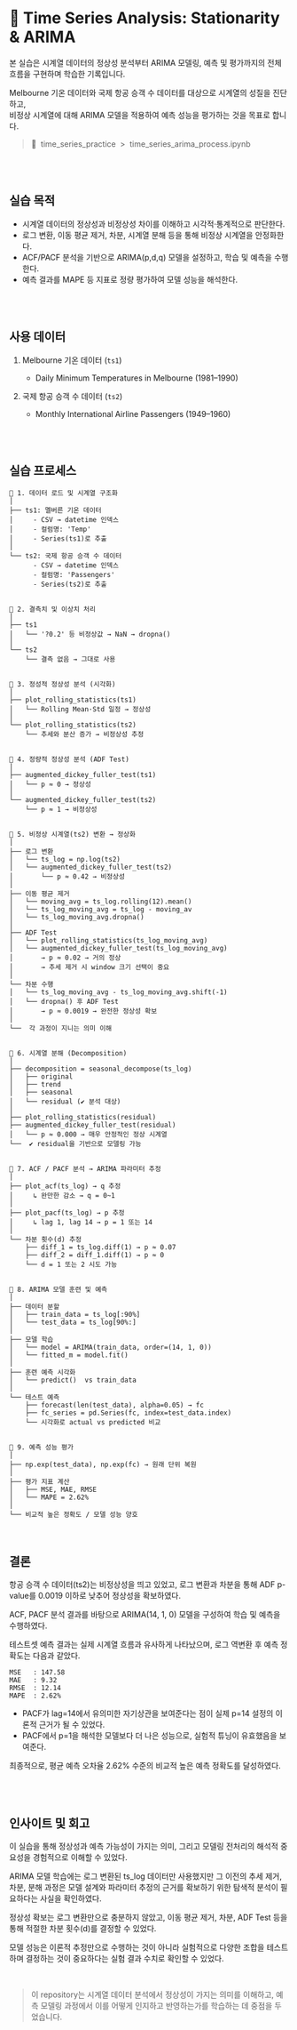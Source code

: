 # 📝 Time Series Analysis: Stationarity & ARIMA

본 실습은 시계열 데이터의 정상성 분석부터 ARIMA 모델링, 예측 및 평가까지의 전체 흐름을 구현하며 학습한 기록입니다.

Melbourne 기온 데이터와 국제 항공 승객 수 데이터를 대상으로 시계열의 성질을 진단하고,  
비정상 시계열에 대해 ARIMA 모델을 적용하여 예측 성능을 평가하는 것을 목표로 합니다.

>📂 &nbsp;time_series_practice &nbsp;> &nbsp;time_series_arima_process.ipynb

<br>
<br>

## 실습 목적

- 시계열 데이터의 정상성과 비정상성 차이를 이해하고 시각적·통계적으로 판단한다.
- 로그 변환, 이동 평균 제거, 차분, 시계열 분해 등을 통해 비정상 시계열을 안정화한다.
- ACF/PACF 분석을 기반으로 ARIMA(p,d,q) 모델을 설정하고, 학습 및 예측을 수행한다.
- 예측 결과를 MAPE 등 지표로 정량 평가하여 모델 성능을 해석한다.

<br>
<br>

## 사용 데이터

1. Melbourne 기온 데이터 (`ts1`)
    - Daily Minimum Temperatures in Melbourne (1981–1990)

2. 국제 항공 승객 수 데이터 (`ts2`)
    - Monthly International Airline Passengers (1949–1960)

<br>
<br>

## 실습 프로세스

```
📂 1. 데이터 로드 및 시계열 구조화
│
├── ts1: 멜버른 기온 데이터
│     - CSV → datetime 인덱스
│     - 컬럼명: 'Temp'
│     - Series(ts1)로 추출
│
└── ts2: 국제 항공 승객 수 데이터
      - CSV → datetime 인덱스
      - 컬럼명: 'Passengers'
      - Series(ts2)로 추출


📂 2. 결측치 및 이상치 처리
│
├── ts1
│   └── '?0.2' 등 비정상값 → NaN → dropna()
│
└── ts2
    └── 결측 없음 → 그대로 사용


📂 3. 정성적 정상성 분석 (시각화)
│
├── plot_rolling_statistics(ts1)
│   └── Rolling Mean·Std 일정 → 정상성
│
└── plot_rolling_statistics(ts2)
    └── 추세와 분산 증가 → 비정상성 추정


📂 4. 정량적 정상성 분석 (ADF Test)
│
├── augmented_dickey_fuller_test(ts1)
│   └── p ≈ 0 → 정상성
│
└── augmented_dickey_fuller_test(ts2)
    └── p ≈ 1 → 비정상성


📂 5. 비정상 시계열(ts2) 변환 → 정상화
│
├── 로그 변환
│   └── ts_log = np.log(ts2)
│   └── augmented_dickey_fuller_test(ts2)
│       └── p ≈ 0.42 → 비정상성
│
├── 이동 평균 제거
│   └── moving_avg = ts_log.rolling(12).mean()
│   └── ts_log_moving_avg = ts_log - moving_av
│   └── ts_log_moving_avg.dropna()
│
├── ADF Test
│   └── plot_rolling_statistics(ts_log_moving_avg)
│   └── augmented_dickey_fuller_test(ts_log_moving_avg)
│       → p ≈ 0.02 → 거의 정상
│       → 추세 제거 시 window 크기 선택이 중요
│
└── 차분 수행
│   └── ts_log_moving_avg - ts_log_moving_avg.shift(-1)
│   └── dropna() 후 ADF Test
│       → p ≈ 0.0019 → 완전한 정상성 확보
│
└──  각 과정이 지니는 의미 이해


📂 6. 시계열 분해 (Decomposition)
│
├── decomposition = seasonal_decompose(ts_log)
│   ├── original
│   ├── trend
│   ├── seasonal
│   └── residual (✔ 분석 대상)
│
├── plot_rolling_statistics(residual)
├── augmented_dickey_fuller_test(residual)
│   └── p ≈ 0.000 → 매우 안정적인 정상 시계열
└──  ✔ residual을 기반으로 모델링 가능


📂 7. ACF / PACF 분석 → ARIMA 파라미터 추정
│
├── plot_acf(ts_log) → q 추정
│     ↳ 완만한 감소 → q = 0~1
│
├── plot_pacf(ts_log) → p 추정
│     ↳ lag 1, lag 14 → p = 1 또는 14
│
└── 차분 횟수(d) 추정
    ├── diff_1 = ts_log.diff(1) → p ≈ 0.07
    ├── diff_2 = diff_1.diff(1) → p ≈ 0
    └── d = 1 또는 2 시도 가능


📂 8. ARIMA 모델 훈련 및 예측
│
├── 데이터 분할
│   ├── train_data = ts_log[:90%]
│   └── test_data = ts_log[90%:]
│
├── 모델 학습
│   └── model = ARIMA(train_data, order=(14, 1, 0))
│   └── fitted_m = model.fit()
│
├── 훈련 예측 시각화
│   └── predict()  vs train_data
│
└── 테스트 예측
    ├── forecast(len(test_data), alpha=0.05) → fc
    ├── fc_series = pd.Series(fc, index=test_data.index)
    └── 시각화로 actual vs predicted 비교


📂 9. 예측 성능 평가
│
├── np.exp(test_data), np.exp(fc) → 원래 단위 복원
│
├── 평가 지표 계산
│   ├── MSE, MAE, RMSE
│   └── MAPE = 2.62%
│
└── 비교적 높은 정확도 / 모델 성능 양호

```

<br>

## 결론

항공 승객 수 데이터(ts2)는 비정상성을 띄고 있었고, 로그 변환과 차분을 통해 ADF p-value를 0.0019 이하로 낮추어 정상성을 확보하였다.

ACF, PACF 분석 결과를 바탕으로 ARIMA(14, 1, 0) 모델을 구성하여 학습 및 예측을 수행하였다.

테스트셋 예측 결과는 실제 시계열 흐름과 유사하게 나타났으며, 로그 역변환 후 예측 정확도는 다음과 같았다.

```
MSE   : 147.58  
MAE   : 9.32  
RMSE  : 12.14  
MAPE  : 2.62%
```

- PACF가 lag=14에서 유의미한 자기상관을 보여준다는 점이 실제 p=14 설정의 이론적 근거가 될 수 있었다.
- PACF에서 p=1을 해석한 모델보다 더 나은 성능으로, 실험적 튜닝이 유효했음을 보여준다.

최종적으로, 평균 예측 오차율 2.62% 수준의 비교적 높은 예측 정확도를 달성하였다.


<br>
<br>


## 인사이트 및 회고

이 실습을 통해 정상성과 예측 가능성이 가지는 의미, 그리고 모델링 전처리의 해석적 중요성을 경험적으로 이해할 수 있었다.

ARIMA 모델 학습에는 로그 변환된 ts_log 데이터만 사용했지만 그 이전의 추세 제거, 차분, 분해 과정은 모델 설계와 파라미터 추정의 근거를 확보하기 위한 탐색적 분석이 필요하다는 사실을 확인하였다.

정상성 확보는 로그 변환만으로 충분하지 않았고, 이동 평균 제거, 차분, ADF Test 등을 통해 적절한 차분 횟수(d)를 결정할 수 있었다.

모델 성능은 이론적 추정만으로 수행하는 것이 아니라 실험적으로 다양한 조합을 테스트하며 결정하는 것이 중요하다는 실험 결과 수치로 확인할 수 있었다.

<br>

>이 repository는 시계열 데이터 분석에서 정상성이 가지는 의미를 이해하고, 예측 모델링 과정에서 이를 어떻게 인지하고 반영하는가를 학습하는 데 중점을 두었습니다.
